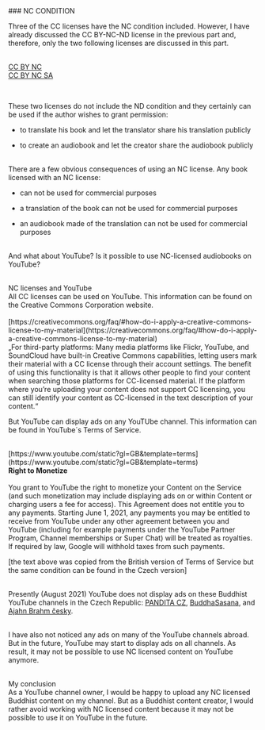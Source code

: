 <div id="nc-condition" markdown="1">
### NC CONDITION
</div>

Three of the CC licenses have the NC condition included. However, I have already discussed the CC BY-NC-ND license in the previous part and, therefore, only the two following licenses are discussed in this part. <br><br>

<div class="do-not-break-out" markdown="1">

[CC BY NC](https://creativecommons.org/licenses/by-nc/4.0)<br>
[CC BY NC SA](https://creativecommons.org/licenses/by-nc-sa/4.0)

</div><br>

These two licenses do not include the ND condition and they certainly can be used if the author wishes to grant permission:<br>

- to translate his book and let the translator share his translation publicly<br>

- to create an audiobook and let the creator share the audiobook publicly<br><br>

There are a few obvious consequences of using an NC license. Any book licensed with an NC license:<br>

- can not be used for commercial purposes<br>

- a translation of the book can not be used for commercial purposes<br>

- an audiobook made of the translation can not be used for commercial purposes<br><br>

And what about YouTube? Is it possible to use NC-licensed audiobooks on YouTube? <br><br>

<div class="underline">NC licenses and YouTube </div>
 All CC licenses can be used on YouTube. This information can be found on the Creative Commons Corporation website.
<br><br>

<div class="do-not-break-out" markdown="1">
[https://creativecommons.org/faq/#how-do-i-apply-a-creative-commons-license-to-my-material](https://creativecommons.org/faq/#how-do-i-apply-a-creative-commons-license-to-my-material)
</div>

<div class="citace">
„For third-party platforms: Many media platforms like Flickr, YouTube, and SoundCloud have built-in Creative Commons capabilities, letting users mark their material with a CC license through their account settings. The benefit of using this functionality is that it allows other people to find your content when searching those platforms for CC-licensed material. If the platform where you’re uploading your content does not support CC licensing, you can still identify your content as CC-licensed in the text description of your content.“
</div>

But YouTube can display ads on any YouTUbe channel. This information can be found in YouTube´s Terms of Service.<br><br>

<div class="do-not-break-out" markdown="1">
[https://www.youtube.com/static?gl=GB&template=terms](https://www.youtube.com/static?gl=GB&template=terms)
</div>

<div class="citace">
<strong>Right to Monetize</strong><br><br>
You grant to YouTube the right to monetize your Content on the Service (and such monetization may include displaying ads on or within Content or charging users a fee for access). This Agreement does not entitle you to any payments. Starting June 1, 2021, any payments you may be entitled to receive from YouTube under any other agreement between you and YouTube (including for example payments under the YouTube Partner Program, Channel memberships or Super Chat) will be treated as royalties. If required by law, Google will withhold taxes from such payments.
</div>

[the text above was copied from the British version of Terms of Service but the same condition can be found in the Czech version]<br><br>

Presently (August 2021) YouTube does not display ads on these Buddhist YouTube channels in the Czech Republic: [PANDITA CZ](https://www.youtube.com/channel/UC1IIp3Yo_PaJPsEU9BUk1ew), [BuddhaSasana](https://www.youtube.com/channel/UCp4wUT7j5OQ7XCUHfs6rUcA), and [Ajahn Brahm česky](https://www.youtube.com/channel/UCUr-lRBB59mFLyKFhAAbXbg).<br><br>

I have also not noticed any ads on many of the YouTube channels abroad. But in the future, YouTube may start to display ads on all channels. As result, it may not be possible to use NC licensed content on YouTube anymore.<br><br>

<div class="underline">My conclusion</div>
As a YouTube channel owner, I would be happy to upload any NC licensed Buddhist content on my channel. But as a Buddhist content creator, I would rather avoid working with NC licensed content because it may not be possible to use it on YouTube in the future.
